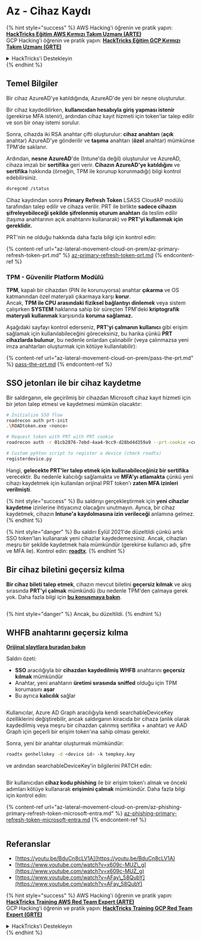 # Az - Cihaz Kaydı

{% hint style="success" %}
AWS Hacking'i öğrenin ve pratik yapın:<img src="../../.gitbook/assets/image (1) (1) (1) (1).png" alt="" data-size="line">[**HackTricks Eğitim AWS Kırmızı Takım Uzmanı (ARTE)**](https://training.hacktricks.xyz/courses/arte)<img src="../../.gitbook/assets/image (1) (1) (1) (1).png" alt="" data-size="line">\
GCP Hacking'i öğrenin ve pratik yapın: <img src="../../.gitbook/assets/image (2) (1).png" alt="" data-size="line">[**HackTricks Eğitim GCP Kırmızı Takım Uzmanı (GRTE)**<img src="../../.gitbook/assets/image (2) (1).png" alt="" data-size="line">](https://training.hacktricks.xyz/courses/grte)

<details>

<summary>HackTricks'i Destekleyin</summary>

* [**abonelik planlarını**](https://github.com/sponsors/carlospolop) kontrol edin!
* **💬 [**Discord grubuna**](https://discord.gg/hRep4RUj7f) veya [**telegram grubuna**](https://t.me/peass) katılın ya da **Twitter**'da **bizi takip edin** 🐦 [**@hacktricks\_live**](https://twitter.com/hacktricks_live)**.**
* **Hacking ipuçlarını paylaşmak için** [**HackTricks**](https://github.com/carlospolop/hacktricks) ve [**HackTricks Cloud**](https://github.com/carlospolop/hacktricks-cloud) github reposuna PR gönderin.

</details>
{% endhint %}

## Temel Bilgiler

Bir cihaz AzureAD'ye katıldığında, AzureAD'de yeni bir nesne oluşturulur.

Bir cihaz kaydedilirken, **kullanıcıdan hesabıyla giriş yapması istenir** (gerekirse MFA istenir), ardından cihaz kayıt hizmeti için token'lar talep edilir ve son bir onay istemi sorulur.

Sonra, cihazda iki RSA anahtar çifti oluşturulur: **cihaz anahtarı** (**açık** anahtar) AzureAD'ye gönderilir ve **taşıma** anahtarı (**özel** anahtar) mümkünse TPM'de saklanır.

Ardından, **nesne** **AzureAD**'de (Intune'da değil) oluşturulur ve AzureAD, cihaza imzalı bir **sertifika** geri verir. **Cihazın AzureAD'ye katıldığını** ve **sertifika** hakkında (örneğin, TPM ile korunup korunmadığı) bilgi kontrol edebilirsiniz.
```bash
dsregcmd /status
```
Cihaz kaydından sonra **Primary Refresh Token** LSASS CloudAP modülü tarafından talep edilir ve cihaza verilir. PRT ile birlikte **sadece cihazın şifreleyebileceği şekilde şifrelenmiş oturum anahtarı** da teslim edilir (taşıma anahtarının açık anahtarını kullanarak) ve **PRT'yi kullanmak için gereklidir.**

PRT'nin ne olduğu hakkında daha fazla bilgi için kontrol edin:

{% content-ref url="az-lateral-movement-cloud-on-prem/az-primary-refresh-token-prt.md" %}
[az-primary-refresh-token-prt.md](az-lateral-movement-cloud-on-prem/az-primary-refresh-token-prt.md)
{% endcontent-ref %}

### TPM - Güvenilir Platform Modülü

**TPM**, kapalı bir cihazdan (PIN ile korunuyorsa) anahtar **çıkarma** ve OS katmanından özel materyali çıkarmaya karşı **korur**.\
Ancak, **TPM ile CPU arasındaki fiziksel bağlantıyı dinlemek** veya sistem çalışırken **SYSTEM** haklarına sahip bir süreçten TPM'deki **kriptografik materyali kullanmak** karşısında **koruma sağlamaz.**

Aşağıdaki sayfayı kontrol ederseniz, **PRT'yi çalmanın** **kullanıcı** gibi erişim sağlamak için kullanılabileceğini göreceksiniz, bu harika çünkü **PRT cihazlarda bulunur**, bu nedenle onlardan çalınabilir (veya çalınmazsa yeni imza anahtarları oluşturmak için kötüye kullanılabilir):

{% content-ref url="az-lateral-movement-cloud-on-prem/pass-the-prt.md" %}
[pass-the-prt.md](az-lateral-movement-cloud-on-prem/pass-the-prt.md)
{% endcontent-ref %}

## SSO jetonları ile bir cihaz kaydetme

Bir saldırganın, ele geçirilmiş bir cihazdan Microsoft cihaz kayıt hizmeti için bir jeton talep etmesi ve kaydetmesi mümkün olacaktır:
```bash
# Initialize SSO flow
roadrecon auth prt-init
.\ROADtoken.exe <nonce>

# Request token with PRT with PRT cookie
roadrecon auth -r 01cb2876-7ebd-4aa4-9cc9-d28bd4d359a9 --prt-cookie <cookie>

# Custom pyhton script to register a device (check roadtx)
registerdevice.py
```
Hangi, **gelecekte PRT'ler talep etmek için kullanabileceğiniz bir sertifika** verecektir. Bu nedenle kalıcılığı sağlamakta ve **MFA'yı atlamakta** çünkü yeni cihazı kaydetmek için kullanılan orijinal PRT token'ı **zaten MFA izinleri verilmişti**.

{% hint style="success" %}
Bu saldırıyı gerçekleştirmek için **yeni cihazlar kaydetme** izinlerine ihtiyacınız olacağını unutmayın. Ayrıca, bir cihaz kaydetmek, cihazın **Intune'a kaydolmasına izin verileceği** anlamına gelmez.
{% endhint %}

{% hint style="danger" %}
Bu saldırı Eylül 2021'de düzeltildi çünkü artık SSO token'ları kullanarak yeni cihazlar kaydedemezsiniz. Ancak, cihazları meşru bir şekilde kaydetmek hala mümkündür (gerekirse kullanıcı adı, şifre ve MFA ile). Kontrol edin: [**roadtx**](https://github.com/carlospolop/hacktricks-cloud/blob/master/pentesting-cloud/azure-security/az-lateral-movement-cloud-on-prem/az-roadtx-authentication.md).
{% endhint %}

## Bir cihaz biletini geçersiz kılma

**Bir cihaz bileti talep etmek**, cihazın mevcut biletini **geçersiz kılmak** ve akış sırasında **PRT'yi çalmak** mümkündü (bu nedenle TPM'den çalmaya gerek yok. Daha fazla bilgi için [**bu konuşmaya bakın**](https://youtu.be/BduCn8cLV1A).

<figure><img src="../../.gitbook/assets/image (32).png" alt=""><figcaption></figcaption></figure>

{% hint style="danger" %}
Ancak, bu düzeltildi.
{% endhint %}

## WHFB anahtarını geçersiz kılma

[**Orijinal slaytlara buradan bakın**](https://dirkjanm.io/assets/raw/Windows%20Hello%20from%20the%20other%20side_nsec_v1.0.pdf)

Saldırı özeti:

* **SSO** aracılığıyla bir **cihazdan kaydedilmiş WHFB** anahtarını **geçersiz kılmak** mümkündür
* Anahtar, yeni anahtarın **üretimi sırasında** **sniffed** olduğu için TPM korumasını **aşar**
* Bu ayrıca **kalıcılık** sağlar

<figure><img src="../../.gitbook/assets/image (34).png" alt=""><figcaption></figcaption></figure>

Kullanıcılar, Azure AD Graph aracılığıyla kendi searchableDeviceKey özelliklerini değiştirebilir, ancak saldırganın kiracıda bir cihaza (anlık olarak kaydedilmiş veya meşru bir cihazdan çalınmış sertifika + anahtar) ve AAD Graph için geçerli bir erişim token'ına sahip olması gerekir.

Sonra, yeni bir anahtar oluşturmak mümkündür:
```bash
roadtx genhellokey -d <device id> -k tempkey.key
```
ve ardından searchableDeviceKey'in bilgilerini PATCH edin:

<figure><img src="../../.gitbook/assets/image (36).png" alt=""><figcaption></figcaption></figure>

Bir kullanıcıdan **cihaz kodu phishing** ile bir erişim token'ı almak ve önceki adımları kötüye kullanarak **erişimini çalmak** mümkündür. Daha fazla bilgi için kontrol edin:

{% content-ref url="az-lateral-movement-cloud-on-prem/az-phishing-primary-refresh-token-microsoft-entra.md" %}
[az-phishing-primary-refresh-token-microsoft-entra.md](az-lateral-movement-cloud-on-prem/az-phishing-primary-refresh-token-microsoft-entra.md)
{% endcontent-ref %}

<figure><img src="../../.gitbook/assets/image (37).png" alt=""><figcaption></figcaption></figure>

## Referanslar

* [https://youtu.be/BduCn8cLV1A](https://youtu.be/BduCn8cLV1A)
* [https://www.youtube.com/watch?v=x609c-MUZ\_g](https://www.youtube.com/watch?v=x609c-MUZ_g)
* [https://www.youtube.com/watch?v=AFay\_58QubY](https://www.youtube.com/watch?v=AFay_58QubY)

{% hint style="success" %}
AWS Hacking'i öğrenin ve pratik yapın:<img src="../../.gitbook/assets/image (1) (1) (1) (1).png" alt="" data-size="line">[**HackTricks Training AWS Red Team Expert (ARTE)**](https://training.hacktricks.xyz/courses/arte)<img src="../../.gitbook/assets/image (1) (1) (1) (1).png" alt="" data-size="line">\
GCP Hacking'i öğrenin ve pratik yapın: <img src="../../.gitbook/assets/image (2) (1).png" alt="" data-size="line">[**HackTricks Training GCP Red Team Expert (GRTE)**<img src="../../.gitbook/assets/image (2) (1).png" alt="" data-size="line">](https://training.hacktricks.xyz/courses/grte)

<details>

<summary>HackTricks'i Destekleyin</summary>

* [**abonelik planlarını**](https://github.com/sponsors/carlospolop) kontrol edin!
* **💬 [**Discord grubuna**](https://discord.gg/hRep4RUj7f) veya [**telegram grubuna**](https://t.me/peass) katılın ya da **Twitter**'da **bizi takip edin** 🐦 [**@hacktricks\_live**](https://twitter.com/hacktricks_live)**.**
* **Hacking ipuçlarını paylaşmak için** [**HackTricks**](https://github.com/carlospolop/hacktricks) ve [**HackTricks Cloud**](https://github.com/carlospolop/hacktricks-cloud) github reposuna PR gönderin.

</details>
{% endhint %}
